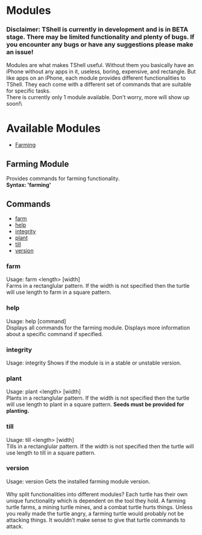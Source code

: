 # Modules
### Disclaimer: TShell is currently in development and is in BETA stage. There may be limited functionality and plenty of bugs. If you encounter any bugs or have any suggestions please make an issue!
Modules are what makes TShell useful. Without them you basically have an iPhone without any apps in it, useless, boring, expensive, and rectangle. But like apps on an iPhone, each module provides different functionalities to TShell. They each come with a different set of commands that are suitable for specific tasks.\
There is currently only 1 module available. Don't worry, more will show up soon!\
# Available Modules
* [Farming](#farming-module)
## Farming Module
Provides commands for farming functionality.\
__Syntax: 'farming'__
## Commands
* [farm](#farm)
* [help](#help)
* [integrity](#integrity)
* [plant](#plant)
* [till](#till)
* [version](#version)
### farm
Usage: farm \<length> \[width]\
Farms in a rectanglular pattern. If the width is not specified then the turtle will use length to farm in a square pattern.
### help
Usage: help \[command]\
Displays all commands for the farming module. Displays more information about a specific command if specified.
### integrity
Usage: integrity
Shows if the module is in a stable or unstable version.
### plant
Usage: plant \<length> \[width]\
Plants in a rectanglular pattern. If the width is not specified then the turtle will use length to plant in a square pattern. __Seeds must be provided for planting.__
### till
Usage: till \<length> \[width]\
Tills in a rectanglular pattern. If the width is not specified then the turtle will use length to till in a square pattern.
### version
Usage: version
Gets the installed farming module version.\
\
Why split functionalities into different modules? Each turtle has their own unique functionality which is dependent on the tool they hold. A farming turtle farms, a mining turtle mines, and a combat turtle hurts things. Unless you really made the turtle angry, a farming turtle would probably not be attacking things. It wouldn’t make sense to give that turtle commands to attack.
